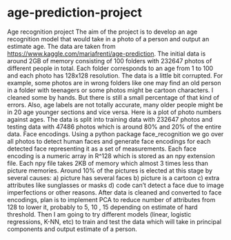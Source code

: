 # age-prediction-project


Age recognition project 
The aim of the project is to develop an age recognition model that would take in a photo of a person and output an estimate age. The data are taken from https://www.kaggle.com/mariafrenti/age-prediction.  The initial data is around 2GB of memory consisting of 100 folders with 232647 photos of different people in total. Each folder corresponds to an age from 1 to 100 and each photo has 128x128 resolution. The data is a little bit corrupted. For example, some photos are in wrong folders like one may find an old person in a folder with teenagers or some photos might be cartoon characters. I cleaned some by hands. But there is still a small percentage of that kind of errors. Also, age labels are not totally accurate, many older people might be in 20 age younger sections and vice versa. Here is a plot of photo numbers against ages.
The data is split into training data with 232647 photos and testing data with 47486 photos which is around 80% and 20% of the entire data.
Face encodings. Using a python package face_recognition we go over all photos to detect human faces and generate face encodings for each detected face representing it as a set of measurements. Each face encoding is a numeric array in R^128 which is stored as an npy extension file. Each npy file takes 2KB of memory which almost 3 times less than picture memories. Around 10% of the pictures is elected at this stage by several causes: a) picture has several faces b) picture is a cartoon c) extra attributes like sunglasses or masks d) code can’t detect a face due to image imperfections or other reasons. 
After data is cleaned and converted to face encodings, plan is to implement PCA to reduce number of attributes from 128 to lower it, probably to 5, 10 , 15 depending on estimate of hard threshold.  Then I am going to try different models (linear, logistic regressions, K-NN, etc) to train and test the data which will take in principal components and output estimate of a person.
